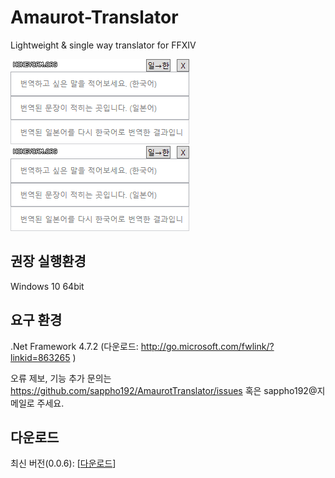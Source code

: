 # Amaurot-Translator
Lightweight &amp; single way translator for FFXIV

![demo.gif](demo.gif)
![demo2.gif](demo2.gif)

## 권장 실행환경  
Windows 10 64bit

## 요구 환경
.Net Framework 4.7.2 (다운로드: http://go.microsoft.com/fwlink/?linkid=863265 )

오류 제보, 기능 추가 문의는 https://github.com/sappho192/AmaurotTranslator/issues 혹은 sappho192@지메일로 주세요.

## 다운로드
최신 버전(0.0.6): [[다운로드](https://github.com/sappho192/AmaurotTranslator/releases/download/0.0.6/AmourotTranslator.v0.0.6.zip)] 
